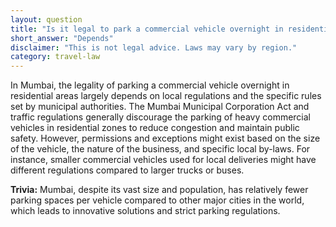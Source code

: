 ```yaml
---
layout: question
title: "Is it legal to park a commercial vehicle overnight in residential areas of Mumbai?"
short_answer: "Depends"
disclaimer: "This is not legal advice. Laws may vary by region."
category: travel-law
---
```

In Mumbai, the legality of parking a commercial vehicle overnight in residential areas largely depends on local regulations and the specific rules set by municipal authorities. The Mumbai Municipal Corporation Act and traffic regulations generally discourage the parking of heavy commercial vehicles in residential zones to reduce congestion and maintain public safety. However, permissions and exceptions might exist based on the size of the vehicle, the nature of the business, and specific local by-laws. For instance, smaller commercial vehicles used for local deliveries might have different regulations compared to larger trucks or buses.

**Trivia:** Mumbai, despite its vast size and population, has relatively fewer parking spaces per vehicle compared to other major cities in the world, which leads to innovative solutions and strict parking regulations.
